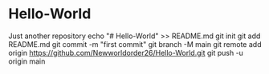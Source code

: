 # Hello-World
Just another repository
echo "# Hello-World" >> README.md
git init
git add README.md
git commit -m "first commit"
git branch -M main
git remote add origin https://github.com/Newworldorder26/Hello-World.git
git push -u origin main
